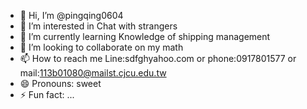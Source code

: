 - 👋 Hi, I’m @pingqing0604
- 👀 I’m interested in Chat with strangers
- 🌱 I’m currently learning Knowledge of shipping management
- 💞️ I’m looking to collaborate on my math
- 📫 How to reach me Line:sdfghyahoo.com  or phone:0917801577  or mail:113b01080@mailst.cjcu.edu.tw
- 😄 Pronouns: sweet
- ⚡ Fun fact: ...

<!---
pingqing0604/pingqing0604 is a ✨ special ✨ repository because its `README.md` (this file) appears on your GitHub profile.
You can click the Preview link to take a look at your changes.
--->
